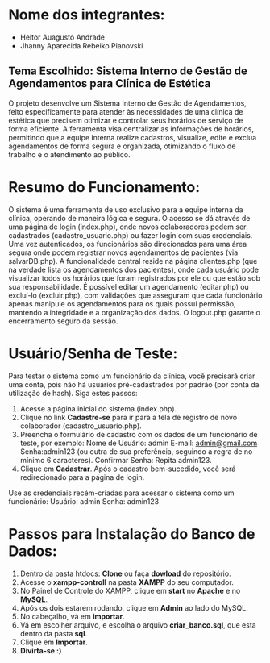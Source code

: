 # Nome dos integrantes:
- Heitor Auagusto Andrade
- Jhanny Aparecida Rebeiko Pianovski
## Tema Escolhido: Sistema Interno de Gestão de Agendamentos para Clínica de Estética

O projeto desenvolve um Sistema Interno de Gestão de Agendamentos, feito especificamente para atender às necessidades de uma clínica de estética que precisem otimizar e controlar seus horários de serviço de forma eficiente. A ferramenta visa centralizar as informações de horários, permitindo que a equipe interna realize cadastros, visualize, edite e exclua agendamentos de forma segura e organizada, otimizando o fluxo de trabalho e o atendimento ao público.

# Resumo do Funcionamento:

O sistema é uma ferramenta de uso exclusivo para a equipe interna da clínica, operando de maneira lógica e segura. O acesso se dá através de uma página de login (index.php), onde novos colaboradores podem ser cadastrados (cadastro_usuario.php) ou fazer login com suas credenciais. Uma vez autenticados, os funcionários são direcionados para uma área segura onde podem registrar novos agendamentos de pacientes (via salvarDB.php). A funcionalidade central reside na página clientes.php (que na verdade lista os agendamentos dos pacientes), onde cada usuário pode visualizar todos os horários que foram registrados por ele ou que estão sob sua responsabilidade. É possível editar um agendamento (editar.php) ou excluí-lo (excluir.php), com validações que asseguram que cada funcionário apenas manipule os agendamentos para os quais possui permissão, mantendo a integridade e a organização dos dados. O logout.php garante o encerramento seguro da sessão.

# Usuário/Senha de Teste:
Para testar o sistema como um funcionário da clínica, você precisará criar uma conta, pois não há usuários pré-cadastrados por padrão (por conta da utilização de hash). Siga estes passos:

1. Acesse a página inicial do sistema (index.php).
2. Clique no link **Cadastre-se** para ir para a tela de registro de novo colaborador (cadastro_usuario.php).
3. Preencha o formulário de cadastro com os dados de um funcionário de teste, por exemplo:
    Nome de Usuário: admin
    E-mail: admin@gmail.com
    Senha:admin123 (ou outra de sua preferência, seguindo a regra de no mínimo 6 caracteres).
    Confirmar Senha: Repita admin123.
4. Clique em **Cadastrar**.
Após o cadastro bem-sucedido, você será redirecionado para a página de login.

Use as credenciais recém-criadas para acessar o sistema como um funcionário:
Usuário: admin 
Senha: admin123

# Passos para Instalação do Banco de Dados:
1. Dentro da pasta htdocs: **Clone** ou faça **dowload** do repositório.
2. Acesse o **xampp-controll** na pasta **XAMPP** do seu computador.
3. No Painel de Controle do XAMPP, clique em **start** no **Apache** e no **MySQL**.
4. Após os dois estarem rodando, clique em **Admin** ao lado do MySQL.
5. No cabeçalho, vá em **importar**.
6. Vá em escolher arquivo, e escolha o arquivo **criar_banco.sql**, que esta dentro da pasta **sql**.
7. Clique em **Importar**.
8. **Divirta-se :)**
